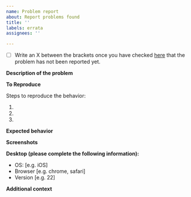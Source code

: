 ```yaml
---
name: Problem report
about: Report problems found
title: ''
labels: errata
assignees: ''

---
```


<!--
Note that this repository is frozen, so problems reported will be left as errata acknowledgments. Code corrections and enhancement will take place in the https://github.com/SantanderMetGroup/ATLAS repository, which will continue development.
-->

 - [ ] Write an X between the brackets once you have checked [here](https://github.com/IPCC-WG1/Atlas/issues?q=label%3Aproblem-report) that the problem has not been reported yet. 

**Description of the problem**

<!-- A clear and concise description of what the problem is. -->

**To Reproduce**

Steps to reproduce the behavior:
1. <!-- First Step -->
2. <!-- Second Step -->
3. <!-- and so on ... -->

**Expected behavior**

<!-- A clear and concise description of what you expected to happen. -->

**Screenshots**

<!-- If applicable, add screenshots to help explain the problem. -->

**Desktop (please complete the following information):**
 - OS: [e.g. iOS]
 - Browser [e.g. chrome, safari]
 - Version [e.g. 22]

**Additional context**

<!-- Add any other context about the problem here. -->
